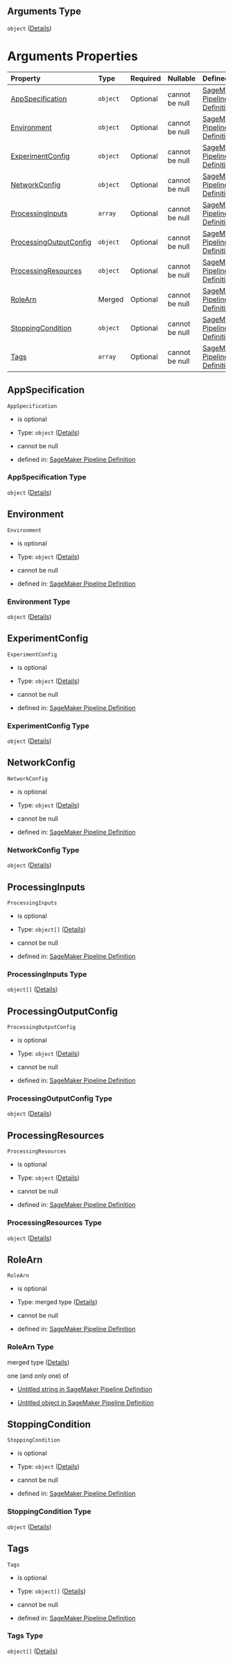 ## Arguments Type

`object` ([Details](pipeline-definition-definitions-processingargs.md))

# Arguments Properties

| Property                                          | Type     | Required | Nullable       | Defined by                                                                                                                                                                                                                                                                             |
| :------------------------------------------------ | :------- | :------- | :------------- | :------------------------------------------------------------------------------------------------------------------------------------------------------------------------------------------------------------------------------------------------------------------------------------- |
| [AppSpecification](#appspecification)             | `object` | Optional | cannot be null | [SageMaker Pipeline Definition](pipeline-definition-definitions-processingargs-properties-appspecification.md "https://github.com/jerrypeng7773/sagemaker-model-building-pipeline-definition-JSON-schema/schema/#/definitions/ProcessingArgs/properties/AppSpecification")             |
| [Environment](#environment)                       | `object` | Optional | cannot be null | [SageMaker Pipeline Definition](pipeline-definition-definitions-processingargs-properties-environment.md "https://github.com/jerrypeng7773/sagemaker-model-building-pipeline-definition-JSON-schema/schema/#/definitions/ProcessingArgs/properties/Environment")                       |
| [ExperimentConfig](#experimentconfig)             | `object` | Optional | cannot be null | [SageMaker Pipeline Definition](pipeline-definition-definitions-processingargs-properties-experimentconfig.md "https://github.com/jerrypeng7773/sagemaker-model-building-pipeline-definition-JSON-schema/schema/#/definitions/ProcessingArgs/properties/ExperimentConfig")             |
| [NetworkConfig](#networkconfig)                   | `object` | Optional | cannot be null | [SageMaker Pipeline Definition](pipeline-definition-definitions-processingargs-properties-networkconfig.md "https://github.com/jerrypeng7773/sagemaker-model-building-pipeline-definition-JSON-schema/schema/#/definitions/ProcessingArgs/properties/NetworkConfig")                   |
| [ProcessingInputs](#processinginputs)             | `array`  | Optional | cannot be null | [SageMaker Pipeline Definition](pipeline-definition-definitions-processingargs-properties-processinginputs.md "https://github.com/jerrypeng7773/sagemaker-model-building-pipeline-definition-JSON-schema/schema/#/definitions/ProcessingArgs/properties/ProcessingInputs")             |
| [ProcessingOutputConfig](#processingoutputconfig) | `object` | Optional | cannot be null | [SageMaker Pipeline Definition](pipeline-definition-definitions-processingargs-properties-processingoutputconfig.md "https://github.com/jerrypeng7773/sagemaker-model-building-pipeline-definition-JSON-schema/schema/#/definitions/ProcessingArgs/properties/ProcessingOutputConfig") |
| [ProcessingResources](#processingresources)       | `object` | Optional | cannot be null | [SageMaker Pipeline Definition](pipeline-definition-definitions-processingargs-properties-processingresources.md "https://github.com/jerrypeng7773/sagemaker-model-building-pipeline-definition-JSON-schema/schema/#/definitions/ProcessingArgs/properties/ProcessingResources")       |
| [RoleArn](#rolearn)                               | Merged   | Optional | cannot be null | [SageMaker Pipeline Definition](pipeline-definition-definitions-stringargumentvalue.md "https://github.com/jerrypeng7773/sagemaker-model-building-pipeline-definition-JSON-schema/schema/#/definitions/ProcessingArgs/properties/RoleArn")                                             |
| [StoppingCondition](#stoppingcondition)           | `object` | Optional | cannot be null | [SageMaker Pipeline Definition](pipeline-definition-definitions-processingargs-properties-stoppingcondition.md "https://github.com/jerrypeng7773/sagemaker-model-building-pipeline-definition-JSON-schema/schema/#/definitions/ProcessingArgs/properties/StoppingCondition")           |
| [Tags](#tags)                                     | `array`  | Optional | cannot be null | [SageMaker Pipeline Definition](pipeline-definition-definitions-processingargs-properties-tags.md "https://github.com/jerrypeng7773/sagemaker-model-building-pipeline-definition-JSON-schema/schema/#/definitions/ProcessingArgs/properties/Tags")                                     |

## AppSpecification



`AppSpecification`

*   is optional

*   Type: `object` ([Details](pipeline-definition-definitions-processingargs-properties-appspecification.md))

*   cannot be null

*   defined in: [SageMaker Pipeline Definition](pipeline-definition-definitions-processingargs-properties-appspecification.md "https://github.com/jerrypeng7773/sagemaker-model-building-pipeline-definition-JSON-schema/schema/#/definitions/ProcessingArgs/properties/AppSpecification")

### AppSpecification Type

`object` ([Details](pipeline-definition-definitions-processingargs-properties-appspecification.md))

## Environment



`Environment`

*   is optional

*   Type: `object` ([Details](pipeline-definition-definitions-processingargs-properties-environment.md))

*   cannot be null

*   defined in: [SageMaker Pipeline Definition](pipeline-definition-definitions-processingargs-properties-environment.md "https://github.com/jerrypeng7773/sagemaker-model-building-pipeline-definition-JSON-schema/schema/#/definitions/ProcessingArgs/properties/Environment")

### Environment Type

`object` ([Details](pipeline-definition-definitions-processingargs-properties-environment.md))

## ExperimentConfig



`ExperimentConfig`

*   is optional

*   Type: `object` ([Details](pipeline-definition-definitions-processingargs-properties-experimentconfig.md))

*   cannot be null

*   defined in: [SageMaker Pipeline Definition](pipeline-definition-definitions-processingargs-properties-experimentconfig.md "https://github.com/jerrypeng7773/sagemaker-model-building-pipeline-definition-JSON-schema/schema/#/definitions/ProcessingArgs/properties/ExperimentConfig")

### ExperimentConfig Type

`object` ([Details](pipeline-definition-definitions-processingargs-properties-experimentconfig.md))

## NetworkConfig



`NetworkConfig`

*   is optional

*   Type: `object` ([Details](pipeline-definition-definitions-processingargs-properties-networkconfig.md))

*   cannot be null

*   defined in: [SageMaker Pipeline Definition](pipeline-definition-definitions-processingargs-properties-networkconfig.md "https://github.com/jerrypeng7773/sagemaker-model-building-pipeline-definition-JSON-schema/schema/#/definitions/ProcessingArgs/properties/NetworkConfig")

### NetworkConfig Type

`object` ([Details](pipeline-definition-definitions-processingargs-properties-networkconfig.md))

## ProcessingInputs



`ProcessingInputs`

*   is optional

*   Type: `object[]` ([Details](pipeline-definition-definitions-processingargs-properties-processinginputs-items.md))

*   cannot be null

*   defined in: [SageMaker Pipeline Definition](pipeline-definition-definitions-processingargs-properties-processinginputs.md "https://github.com/jerrypeng7773/sagemaker-model-building-pipeline-definition-JSON-schema/schema/#/definitions/ProcessingArgs/properties/ProcessingInputs")

### ProcessingInputs Type

`object[]` ([Details](pipeline-definition-definitions-processingargs-properties-processinginputs-items.md))

## ProcessingOutputConfig



`ProcessingOutputConfig`

*   is optional

*   Type: `object` ([Details](pipeline-definition-definitions-processingargs-properties-processingoutputconfig.md))

*   cannot be null

*   defined in: [SageMaker Pipeline Definition](pipeline-definition-definitions-processingargs-properties-processingoutputconfig.md "https://github.com/jerrypeng7773/sagemaker-model-building-pipeline-definition-JSON-schema/schema/#/definitions/ProcessingArgs/properties/ProcessingOutputConfig")

### ProcessingOutputConfig Type

`object` ([Details](pipeline-definition-definitions-processingargs-properties-processingoutputconfig.md))

## ProcessingResources



`ProcessingResources`

*   is optional

*   Type: `object` ([Details](pipeline-definition-definitions-processingargs-properties-processingresources.md))

*   cannot be null

*   defined in: [SageMaker Pipeline Definition](pipeline-definition-definitions-processingargs-properties-processingresources.md "https://github.com/jerrypeng7773/sagemaker-model-building-pipeline-definition-JSON-schema/schema/#/definitions/ProcessingArgs/properties/ProcessingResources")

### ProcessingResources Type

`object` ([Details](pipeline-definition-definitions-processingargs-properties-processingresources.md))

## RoleArn



`RoleArn`

*   is optional

*   Type: merged type ([Details](pipeline-definition-definitions-stringargumentvalue.md))

*   cannot be null

*   defined in: [SageMaker Pipeline Definition](pipeline-definition-definitions-stringargumentvalue.md "https://github.com/jerrypeng7773/sagemaker-model-building-pipeline-definition-JSON-schema/schema/#/definitions/ProcessingArgs/properties/RoleArn")

### RoleArn Type

merged type ([Details](pipeline-definition-definitions-stringargumentvalue.md))

one (and only one) of

*   [Untitled string in SageMaker Pipeline Definition](pipeline-definition-definitions-stringargumentvalue-oneof-0.md "check type definition")

*   [Untitled object in SageMaker Pipeline Definition](pipeline-definition-definitions-getfunction.md "check type definition")

## StoppingCondition



`StoppingCondition`

*   is optional

*   Type: `object` ([Details](pipeline-definition-definitions-processingargs-properties-stoppingcondition.md))

*   cannot be null

*   defined in: [SageMaker Pipeline Definition](pipeline-definition-definitions-processingargs-properties-stoppingcondition.md "https://github.com/jerrypeng7773/sagemaker-model-building-pipeline-definition-JSON-schema/schema/#/definitions/ProcessingArgs/properties/StoppingCondition")

### StoppingCondition Type

`object` ([Details](pipeline-definition-definitions-processingargs-properties-stoppingcondition.md))

## Tags



`Tags`

*   is optional

*   Type: `object[]` ([Details](pipeline-definition-definitions-tag.md))

*   cannot be null

*   defined in: [SageMaker Pipeline Definition](pipeline-definition-definitions-processingargs-properties-tags.md "https://github.com/jerrypeng7773/sagemaker-model-building-pipeline-definition-JSON-schema/schema/#/definitions/ProcessingArgs/properties/Tags")

### Tags Type

`object[]` ([Details](pipeline-definition-definitions-tag.md))
